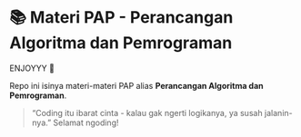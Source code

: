 # 📚 Materi PAP - Perancangan Algoritma dan Pemrograman

ENJOYYY 🎉

Repo ini isinya materi-materi PAP alias **Perancangan Algoritma dan Pemrograman**.  

> “Coding itu ibarat cinta - kalau gak ngerti logikanya, ya susah jalanin-nya.”
Selamat ngoding!
